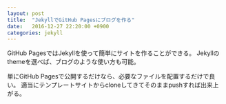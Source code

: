 ```yaml
---
layout: post
title:  "JekyllでGitHub Pagesにブログを作る"
date:   2016-12-27 22:20:00 +0900
categories: jekyll
---
```


GitHub PagesではJekyllを使って簡単にサイトを作ることができる。
Jekyllのthemeを選べば、ブログのような使い方も可能。

単にGitHub Pagesで公開するだけなら、必要なファイルを配置するだけで良い。
適当にテンプレートサイトからcloneしてきてそのままpushすれば出来上がる。

